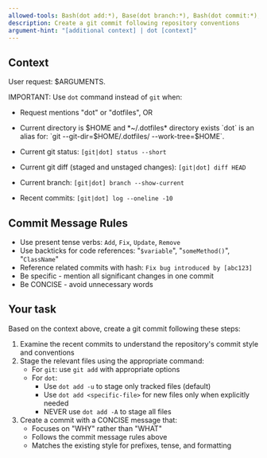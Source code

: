 ```yaml
---
allowed-tools: Bash(dot add:*), Base(dot branch:*), Bash(dot commit:*), Bash(dot diff:*), Bash(dot log:*), Bash(dot status:*), Bash(git add:*), Base(git branch:*), Bash(git commit:*), Bash(git diff:*), Bash(git log:*), Bash(git status:*)
description: Create a git commit following repository conventions
argument-hint: "[additional context] | dot [context]"
---
```


## Context

User request: $ARGUMENTS.

IMPORTANT: Use `dot` command instead of `git` when:
  - Request mentions "dot" or "dotfiles", OR
  - Current directory is $HOME and *~/.dotfiles* directory exists
`dot` is an alias for: `git --git-dir=$HOME/.dotfiles/ --work-tree=$HOME`.

- Current git status: `[git|dot] status --short`
- Current git diff (staged and unstaged changes): `[git|dot] diff HEAD`
- Current branch: `[git|dot] branch --show-current`
- Recent commits: `[git|dot] log --oneline -10`

## Commit Message Rules

- Use present tense verbs: `Add`, `Fix`, `Update`, `Remove`
- Use backticks for code references: "`$variable`", "`someMethod()`", "`ClassName`"
- Reference related commits with hash: `Fix bug introduced by [abc123]`
- Be specific - mention all significant changes in one commit
- Be CONCISE - avoid unnecessary words

## Your task

Based on the context above, create a git commit following these steps:

1. Examine the recent commits to understand the repository's commit style and conventions
2. Stage the relevant files using the appropriate command:
   - For `git`: use `git add` with appropriate options
   - For `dot`: 
     - Use `dot add -u` to stage only tracked files (default)
     - Use `dot add <specific-file>` for new files only when explicitly needed
     - NEVER use `dot add -A` to stage all files
3. Create a commit with a CONCISE message that:
   - Focuses on "WHY" rather than "WHAT"
   - Follows the commit message rules above
   - Matches the existing style for prefixes, tense, and formatting